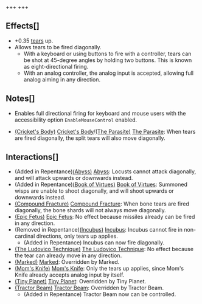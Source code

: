 +++
+++

Effects[]
---------


* +0.35 [tears](/wiki/Tears "Tears") up.
* Allows tears to be fired diagonally.
	+ With a keyboard or using buttons to fire with a controller, tears can be shot at 45-degree angles by holding two buttons. This is known as eight-directional firing.
	+ With an analog controller, the analog input is accepted, allowing full analog aiming in any direction.


Notes[]
-------


* Enables full directional firing for keyboard and mouse users with the accessibility option `EnableMouseControl` enabled.


* [(Cricket's Body)](/wiki/Cricket%27s_Body "Cricket's Body") [Cricket's Body](/wiki/Cricket%27s_Body "Cricket's Body")/[(The Parasite)](/wiki/The_Parasite "The Parasite") [The Parasite](/wiki/The_Parasite "The Parasite"): When tears are fired diagonally, the split tears will also move diagonally.


Interactions[]
--------------


* (Added in Repentance)[(Abyss)](/wiki/Abyss "Abyss") [Abyss](/wiki/Abyss "Abyss"): Locusts cannot attack diagonally, and will attack upwards or downwards instead.
* (Added in Repentance)[(Book of Virtues)](/wiki/Book_of_Virtues "Book of Virtues") [Book of Virtues](/wiki/Book_of_Virtues "Book of Virtues"): Summoned wisps are unable to shoot diagonally, and will shoot upwards or downwards instead.
* [(Compound Fracture)](/wiki/Compound_Fracture "Compound Fracture") [Compound Fracture](/wiki/Compound_Fracture "Compound Fracture"): When bone tears are fired diagonally, the bone shards will not always move diagonally.
* [(Epic Fetus)](/wiki/Epic_Fetus "Epic Fetus") [Epic Fetus](/wiki/Epic_Fetus "Epic Fetus"): No effect because missiles already can be fired in any direction.
* (Removed in Repentance)[(Incubus)](/wiki/Incubus "Incubus") [Incubus](/wiki/Incubus "Incubus"): Incubus cannot fire in non-cardinal directions, only tears up applies.
	+ (Added in Repentance) Incubus can now fire diagonally.
* [(The Ludovico Technique)](/wiki/The_Ludovico_Technique "The Ludovico Technique") [The Ludovico Technique](/wiki/The_Ludovico_Technique "The Ludovico Technique"): No effect because the tear can already move in any direction.
* [(Marked)](/wiki/Marked "Marked") [Marked](/wiki/Marked "Marked"): Overridden by Marked.
* [(Mom's Knife)](/wiki/Mom%27s_Knife "Mom's Knife") [Mom's Knife](/wiki/Mom%27s_Knife "Mom's Knife"): Only the tears up applies, since Mom's Knife already accepts analog input by itself.
* [(Tiny Planet)](/wiki/Tiny_Planet "Tiny Planet") [Tiny Planet](/wiki/Tiny_Planet "Tiny Planet"): Overridden by Tiny Planet.
* [(Tractor Beam)](/wiki/Tractor_Beam "Tractor Beam") [Tractor Beam](/wiki/Tractor_Beam "Tractor Beam"): Overridden by Tractor Beam.
	+ (Added in Repentance) Tractor Beam now can be controlled.


